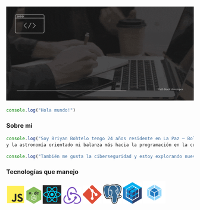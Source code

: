 ![Texto alternativo](./src/headerbriyan.gif)
```javascript
console.log("Hola mundo!")
```
### Sobre mi
```javascript
console.log("Soy Briyan Bohtelo tengo 24 años residente en La Paz – Bolivia soy un apasionado por la programación 
y la astronomía orientado mi balanza más hacia la programación en la cual decidí convertirme en Full-Stack developer.")
```
```javascript
console.log("También me gusta la ciberseguridad y estoy explorando nuevos horizontes en la web 3.0 y tecnologías relacionadas.")
```
### Tecnologías que manejo
<img src="./src/javascript.png" alt="javascript" width="50" heigth="50" /> <img src="./src/node.jpg" alt="node" width="40" heigth="40" /> <img src="./src/react.png" alt="react" width="50" heigth="50" /> <img src="./src/redux.png" alt="redux" width="50" heigth="50" /> <img src="./src/git.png" alt="git" width="50" heigth="50" /> <img src="./src/postgres.png" alt="postgres" width="50" heigth="50" /> <img src="./src/sequelize.png" alt="sequelize" width="50" heigth="50" /> <img src="./src/webpack.png" alt="webpack" width="60" heigth="60" />

